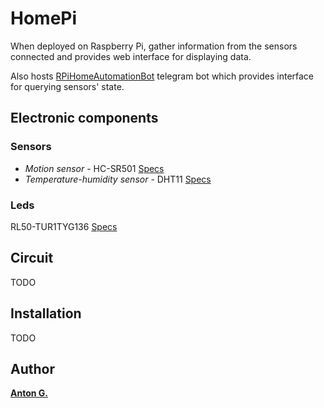 # HomePi

When deployed on Raspberry Pi, gather information from the sensors connected and provides web interface for displaying data.

Also hosts [RPiHomeAutomationBot](https://telegram.me/RPiHomeAutomationBot) telegram bot which provides interface for querying sensors' state.

## Electronic components
### Sensors
* *Motion sensor* - HC-SR501  [Specs](https://www.mpja.com/download/31227sc.pdf)
* *Temperature-humidity sensor* - DHT11 [Specs](http://www.robotshop.com/media/files/pdf/dht11.pdf)
### Leds
RL50-TUR1TYG136 [Specs](http://polaris-light.com.ua/image/data/pdf/496.pdf)

## Circuit
TODO

## Installation
TODO

## Author
**[Anton G.](https://github.com/AntuanRokanten)**